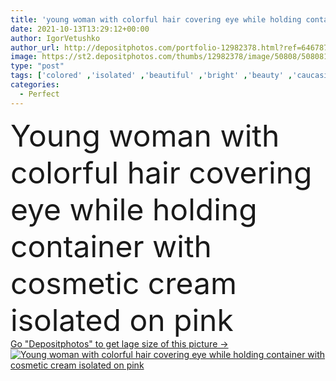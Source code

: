 ```yaml
---
title: 'young woman with colorful hair covering eye while holding container with cosmetic cream isolated on pink'
date: 2021-10-13T13:29:12+00:00
author: IgorVetushko
author_url: http://depositphotos.com/portfolio-12982378.html?ref=64678756
image: https://st2.depositphotos.com/thumbs/12982378/image/50808/508081966/api_thumb_450.jpg?forcejpeg=true
type: "post"
tags: ['colored' ,'isolated' ,'beautiful' ,'bright' ,'beauty' ,'caucasian' ,'container' ,'cream' ,'face' ,'care' ,'generation' ,'skin' ,'pink' ,'pretty' ,'product' ,'hold' ,'woman' ,'cosmetic' ,'skincare' ,'body' ,'clean' ,'purity' ,'treatment' ,'hairstyle' ,'perfect' ,'attractive' ,'hipster' ,'one person' ,'closed eyes' ,'Studio Shot' ,'young adult' ,'dyed hair' ,'lip balm' ,'cover eye' ,'colorful hair' ,'generation z' ,'Gen Z' ]
categories: 
  - Perfect
---
```

<div aling="center">
            <font size="60"> Young woman with colorful hair covering eye while holding container with cosmetic cream isolated on pink</font>   
</div>
<div>
    <a href='https://depositphotos.com/508081966/stock-photo-young-woman-colorful-hair-covering.html?ref=64678756' target=_blank > Go "Depositphotos" to get lage size of this picture ->
        <img href='https://depositphotos.com/508081966/stock-photo-young-woman-colorful-hair-covering.html?ref=64678756' src='https://st2.depositphotos.com/12982378/50808/i/950/depositphotos_508081966-stock-photo-young-woman-colorful-hair-covering.jpg?forcejpeg=true' alt='Young woman with colorful hair covering eye while holding container with cosmetic cream isolated on pink' >
    </a>
</div>
